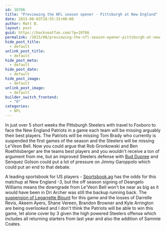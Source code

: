 ```yaml
---
id: 10766
title: "Previewing the NFL season opener - Pittsburgh at New England"
date: 2015-08-03T18:55:31+00:00
author: Matt B.
layout: post
guid: https://backseatfan.com/?p=10766
permalink: /2015/08/previewing-the-nfl-season-opener-pittsburgh-at-new-england/
hide_post_title:
  - default
unlink_post_title:
  - default
hide_post_meta:
  - default
hide_post_date:
  - default
hide_post_image:
  - default
unlink_post_image:
  - default
builder_switch_frontend:
  - "0"
categories:
  - NFL
---
```


<div class="entry">
  <p>
    In just over 5 short weeks the Pittsburgh Steelers with travel to Foxboro to face the New England Patriots in a game each team will be missing arguably their best players. The Patriots will be missing Tom Brady who currently is suspended the first games of the season and the Steelers will be missing Le'Veon Bell. Now you could argue that Rob Gronkowski and Ben Roethlisberger are the teams best players and you wouldn't receive a ton of argument from me, but an improved Steelers defense with <a href="http://www.behindthesteelcurtain.com/nfl-pittsburgh-steelers-news/2015/6/5/8737883/steelers-first-round-pick-bud-dupree-is-a-quick-study-but-has-a-long">Bud Dupree</a> and Senquez Golson could put a lot of pressure on Jimmy Garoppolo which could put an end to that debate.
  </p>

  <p>
    A leading sportsbook for US players - <a href="https://www.sportsbook.ag/">Sportsbook.ag</a> has the odds for this matchup at New England -3, but the off season signing of Deangelo Williams means the downgrade from Le'Veon Bell won't be near as big as it would have been in Dri Archer was still the backup running back. The <a href="http://espn.go.com/nfl/story/_/id/12639540/new-england-patriots-rb-legarrette-blount-suspended-2015-opener">suspension of Legarrette Blount</a> for this game and the losses of Darrelle Revis, Akeem Ayers, Shane Vereen, Brandon Browner and Kyle Arrington are being overlooked and I don't think the Patriots will be able to win this game, let alone cover by 3 given the high powered Steelers offense which includes all returning starters from last year and also the addition of Sammie Coates.
  </p>
</div>
